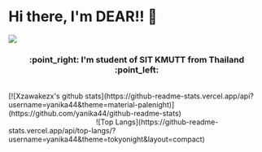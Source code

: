 # Hi there, I'm DEAR!! 👋

<img src="https://i.ibb.co/8jd30vx/codingwithcoffee.gif" />
<h3 align="center">:point_right: I'm student of SIT KMUTT from Thailand :point_left:</h3>
<br>
[![Xzawakezx's github stats](https://github-readme-stats.vercel.app/api?username=yanika44&theme=material-palenight)](https://github.com/yanika44/github-readme-stats)             &emsp;&emsp;&emsp;&emsp;&emsp;&emsp;&emsp;&emsp;&emsp;&emsp;&emsp;&emsp; ![Top Langs](https://github-readme-stats.vercel.app/api/top-langs/?username=yanika44&theme=tokyonight&layout=compact)


